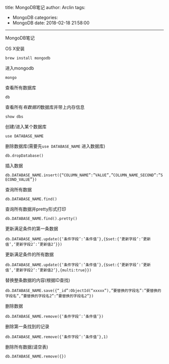 title: MongoDB笔记
author: Arclin
tags:
  - MongoDB
categories:
  - MongoDB
date: 2018-02-18 21:58:00
---
MongoDB笔记

<!-- more -->

OS X安装

`brew install mongodb`

进入mongodb

`mongo`

查看所有数据库

`db`

查看所有*有数据的*数据库并带上内存信息

`show dbs`

创建/进入某个数据库

`use DATABASE_NAME`

删除数据库(需要先`use DATABASE_NAME` 进入数据库)

`db.dropDatabase()`

插入数据

`db.DATABASE_NAME.insert({“COLUMN_NAME”:”VALUE”,”COLUMN_NAME_SECOND”:”SECOND_VALUE”})`

查询所有数据

`db.DATABASE_NAME.find()`

查询所有数据并pretty形式打印

`db.DATABASE_NAME.find().pretty()`

更新满足条件的第一条数据

`db.DATABASE_NAME.update({‘条件字段’:’条件值’},{$set:{‘更新字段’:’更新值’,‘更新字段2’:’更新值2’}})`

更新满足条件的所有数据

`db.DATABASE_NAME.update({‘条件字段’:’条件值’},{$set:{‘更新字段’:’更新值’,‘更新字段2’:’更新值2’},{multi:true}})`

替换整条数据的内容(根据ID查找)

`db.DATABASE_NAME.save({“_id”:ObjectId(“xxxxx”),”要替换的字段名”:”要替换的字段名”,”要替换的字段名2”:”要替换的字段名2”})`

删除数据

`db.DATABASE_NAME.remove({‘条件字段’:’条件值’})`

删除第一条找到的记录

`db.DATABASE_NAME.remove({‘条件字段’:’条件值’},1)`

删除所有数据(请空表)

`db.DATABASE_NAME.remove({})`






